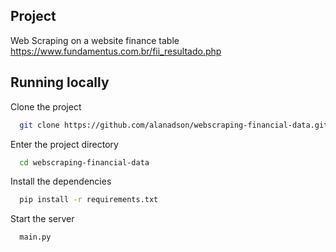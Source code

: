 ﻿
## Project


Web Scraping on a website finance table https://www.fundamentus.com.br/fii_resultado.php
## Running locally

Clone the project

```bash
  git clone https://github.com/alanadson/webscraping-financial-data.git
```

Enter the project directory

```bash
  cd webscraping-financial-data
```

Install the dependencies

```bash
  pip install -r requirements.txt
```

Start the server

```bash
  main.py
```

